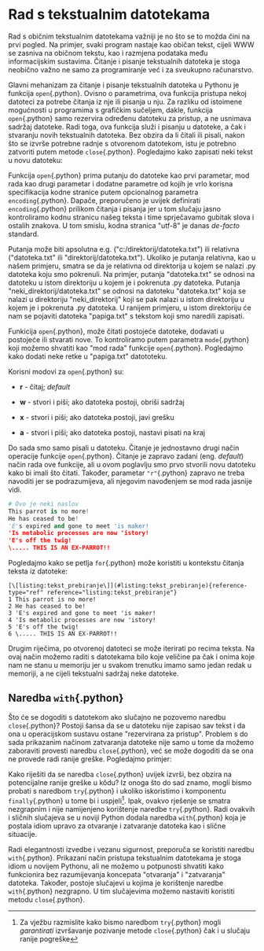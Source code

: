 # Rad s tekstualnim datotekama

Rad s običnim tekstualnim datotekama važniji je no što se to možda čini
na prvi pogled. Na primjer, svaki program nastaje kao običan tekst,
cijeli WWW se zasniva na običnom tekstu, kao i razmjena podataka među
informacijskim sustavima. Čitanje i pisanje tekstualnih datoteka je
stoga neobično važno ne samo za programiranje već i za sveukupno
računarstvo.

Glavni mehanizam za čitanje i pisanje tekstualnih datoteka u Pythonu je
funkcija `open`{.python}. Ovisno o parametrima, ova funkcija pristupa
nekoj datoteci za potrebe čitanja iz nje ili pisanja u nju. Za razliku
od istoimene mogućnosti u programima s grafičkim sučeljem, dakle,
funkcija `open`{.python} samo rezervira određenu datoteku za pristup, a
ne usnimava sadržaj datoteke. Radi toga, ova funkcija služi i pisanju u
datoteke, a čak i stvaranju novih tekstualnih datoteka. Bez obzira da li
čitali ili pisali, nakon što se izvrše potrebne radnje s otvorenom
datotekom, istu je potrebno zatvoriti putem metode `close`{.python}.
Pogledajmo kako zapisati neki tekst u novu datoteku:

Funkcija `open`{.python} prima putanju do datoteke kao prvi parametar,
mod rada kao drugi parametar i dodatne parametre od kojih je vrlo
korisna specifikacija kodne stranice putem opcionalnog parametra
`encoding`{.python}. Dapače, preporučeno je uvijek definirati
`encoding`{.python} prilikom čitanja i pisanja jer u tom slučaju jasno
kontroliramo kodnu stranicu našeg teksta i time sprječavamo gubitak
slova i ostalih znakova. U tom smislu, kodna stranica \"utf-8\" je danas
*de-facto* standard.

Putanja može biti apsolutna e.g. (\"c:/direktorij/datoteka.txt\") ili
relativna (\"datoteka.txt\" ili \"direktorij/datoteka.txt\"). Ukoliko je
putanja relativna, kao u našem primjeru, smatra se da je relativna od
direktorija u kojem se nalazi .py datoteka koju smo pokrenuli. Na
primjer, putanja \"datoteka.txt\" se odnosi na datoteku u istom
direktoriju u kojem je i pokrenuta .py datoteka. Putanja
\"neki_direktorij/datoteka.txt\" se odnosi na datoteku \"datoteka.txt\"
koja se nalazi u direktoriju \"neki_direktorij\" koji se pak nalazi u
istom direktoriju u kojem je i pokrenuta .py datoteka. U ranijem
primjeru, u istom direktoriju će nam se pojaviti datoteka \"papiga.txt\"
s tekstom koji smo naredili zapisati.

Funkicija `open`{.python}, može čitati postojeće datoteke, dodavati u
postojeće ili stvarati nove. To kontroliramo putem parametra
`mode`{.python} koji možemo shvatiti kao \"mod rada\" funkcije
`open`{.python}. Pogledajmo kako dodati neke retke u \"papiga.txt\"
datototeku.

Korisni modovi za `open`{.python} su:

-   **r** - čitaj; *default*

-   **w** - stvori i piši; ako datoteka postoji, obriši sadržaj

-   **x** - stvori i piši; ako datoteka postoji, javi grešku

-   **a** - stvori i piši; ako datoteka postoji, nastavi pisati na kraj

Do sada smo samo pisali u datoteku. Čitanje je jednostavno drugi način
operacije funkcije `open`{.python}. Čitanje je zapravo zadani (eng.
*default*) način rada ove funkcije, ali u ovom poglavlju smo prvo
stvorili novu datoteku kako bi imali što čitati. Također, parametar
`"r"`{.python} zapravo ne treba navoditi jer se podrazumijeva, ali
njegovim navođenjem se mod rada jasnije vidi.

``` python
# Ovo je neki naslov
This parrot is no more!
He has ceased to be!
'E's expired and gone to meet 'is maker!
'Is metabolic processes are now 'istory!
'E's off the twig!
\..... THIS IS AN EX-PARROT!!
```

Pogledajmo kako se petlja `for`{.python} može koristiti u kontekstu
čitanja teksta iz datoteke:

``` pythonp
[\[listing:tekst_prebiranje\]](#listing:tekst_prebiranje){reference-type="ref" reference="listing:tekst_prebiranje"}
1 This parrot is no more!
2 He has ceased to be!
3 'E's expired and gone to meet 'is maker!
4 'Is metabolic processes are now 'istory!
5 'E's off the twig!
6 \..... THIS IS AN EX-PARROT!!
```

Drugim riječima, po otvorenoj datoteci se može iterirati po recima
teksta. Na ovaj način možemo raditi s datotekama bilo koje veličine pa
čak i onima koje nam ne stanu u memoriju jer u svakom trenutku imamo
samo jedan redak u memoriji, a ne cijeli tekstualni sadržaj neke
datoteke.

## Naredba `with`{.python}

Što će se dogoditi s datotekom ako slučajno ne pozovemo naredbu
`close`{.python}? Postoji šansa da se u datoteku nije zapisao sav tekst
i da ona u operacijskom sustavu ostane \"rezervirana za pristup\".
Problem s do sada prikazanim načinom zatvaranja datoteke nije samo u
tome da možemo zaboraviti provesti naredbu `close`{.python}, već se može
dogoditi da se ona ne provede radi ranije greške. Pogledajmo primjer:

Kako riješiti da se naredba `close`{.python} uvijek izvrši, bez obzira
na potencijalne ranije greške u kôdu? Iz onoga što do sad znamo, mogli
bismo probati s naredbom `try`{.python} i ukoliko iskoristimo i
komponentu `finally`{.python} u tome bi i uspjeli[^1]. Ipak, ovakvo
rješenje se smatra nezgrapnim i nije namijenjeno korištenje naredbe
`try`{.python}. Radi ovakvih i sličnih slučajeva se u noviji Python
dodala naredba `with`{.python} koja je postala idiom upravo za otvaranje
i zatvaranje datoteka kao i slične situacije.

Radi elegantnosti izvedbe i vezanu sigurnost, preporuča se koristiti
naredbu `with`{.python}. Prikazani način pristupa tekstualnim datotekama
je stoga idiom u novijem Pythonu, ali ne možemo u potpunosti shvatiti
kako funkcionira bez razumijevanja koncepata \"otvaranja\" i
\"zatvaranja\" datoteka. Također, postoje slučajevi u kojima je
korištenje naredbe `with`{.python} nezgrapno. U tim slučajevima možemo
nastaviti koristiti metodu `close`{.python}.

[^1]: Za vježbu razmislite kako bismo naredbom `try`{.python} mogli
    *garantirati* izvršavanje pozivanje metode `close`{.python} čak i u
    slučaju ranije pogreške
